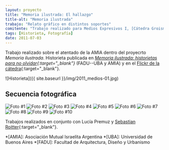```yaml
---
layout: proyecto
title: "Memoria ilustrada: El hallazgo"
title-alt: "Memoria ilustrada"
trabajo: "Relato gráfico en distintos soportes"
comitente: "Trabajo realizado para Medios Expresivos I, [Cátedra Groisman](http://mediosgroisman.com.ar), FADU--UBA."
tags: [Historieta, Fotografía]
date: 2011-07-03
---
```


Trabajo realizado sobre el atentado de la AMIA dentro del proyecrto *Memoria ilustrada*. Historieta publicada en *[Memoria ilustrada: historietas para no olvidar](http://issuu.com/ek-cultura/docs/memoria-ilustrada-hoja_por_hoja-baja/23){:target="_blank"}* (FADU--UBA y AMIA) y en el [Flickr de la cátedra](https://www.flickr.com/photos/catedragroisman/5723330979/){:target="_blank"}.

![Historieta]({{ site.baseurl }}/img/2011_medios-01.jpg)

## Secuencia fotográfica
<div class="fotorama" data-loop="true">
    <img src="{{ site.baseurl }}/img/2011_medios-02.jpg" alt="Foto #1" />
    <img src="{{ site.baseurl }}/img/2011_medios-03.jpg" alt="Foto #2" />
    <img src="{{ site.baseurl }}/img/2011_medios-04.jpg" alt="Foto #3" />
    <img src="{{ site.baseurl }}/img/2011_medios-05.jpg" alt="Foto #4" />
    <img src="{{ site.baseurl }}/img/2011_medios-06.jpg" alt="Foto #5" />
    <img src="{{ site.baseurl }}/img/2011_medios-07.jpg" alt="Foto #6" />
    <img src="{{ site.baseurl }}/img/2011_medios-08.jpg" alt="Foto #7" />
    <img src="{{ site.baseurl }}/img/2011_medios-09.jpg" alt="Foto #8" />
    <img src="{{ site.baseurl }}/img/2011_medios-10.jpg" alt="Foto #9" />
    <img src="{{ site.baseurl }}/img/2011_medios-11.jpg" alt="Foto #10" />
</div>

Trabajos realizados en conjunto con Lucía Premuz y [Sebastian Roitter](https://www.behance.net/roitter){:target="_blank"}.

*[AMIA]: Asociación Mutual Israelita Argentina
*[UBA]: Universidad de Buenos Aires
*[FADU]: Facultad de Arquitectura, Diseño y Urbanismo
